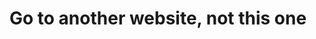 <html>
  <head>
    <meta charset="utf-8" />
  </head>
  <body>
    <h1>Go to another website, not this one</h1>
  </body>
  </html>

